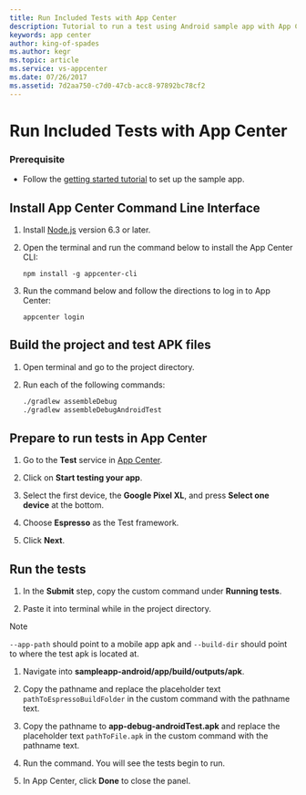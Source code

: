```yaml
---
title: Run Included Tests with App Center
description: Tutorial to run a test using Android sample app with App Center.
keywords: app center
author: king-of-spades
ms.author: kegr
ms.topic: article
ms.service: vs-appcenter
ms.date: 07/26/2017
ms.assetid: 7d2aa750-c7d0-47cb-acc8-97892bc78cf2
---
```


# Run Included Tests with App Center

### Prerequisite
- Follow the [getting started tutorial](getting-started.md) to set up the sample app.

## Install App Center Command Line Interface

1. Install [Node.js](https://nodejs.org/en/) version 6.3 or later.
2. Open the terminal and run the command below to install the App Center CLI:

   ```shell
   npm install -g appcenter-cli
   ```

3. Run the command below and follow the directions to log in to App Center:

   ```shell
   appcenter login
   ```  

## Build the project and test APK files
1. Open terminal and go to the project directory.
2. Run each of the following commands:

   ```bash
   ./gradlew assembleDebug
   ./gradlew assembleDebugAndroidTest
   ```

## Prepare to run tests in App Center

1. Go to the **Test** service in [App Center](https://appcenter.ms/apps).

2. Click on **Start testing your app**.

3. Select the first device, the **Google Pixel XL**, and press **Select one device** at the bottom.

4. Choose **Espresso** as the Test framework.

5. Click **Next**.  
  

## Run the tests

1. In the **Submit** step, copy the custom command under **Running tests**.

2. Paste it into terminal while in the project directory.

> [!NOTE]
> `--app-path` should point to a mobile app apk and `--build-dir` should point to where the test apk is located at.

1. Navigate into **sampleapp-android/app/build/outputs/apk**.

2. Copy the pathname and replace the placeholder text `pathToEspressoBuildFolder` in the custom command with the pathname text.

3. Copy the pathname to **app-debug-androidTest.apk** and replace the placeholder text `pathToFile.apk` in the custom command with the pathname text.

4. Run the command. You will see the tests begin to run.

5. In App Center, click **Done** to close the panel.  

